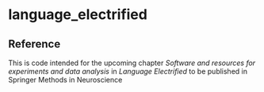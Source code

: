 # language_electrified

## Reference
This is code intended for the upcoming chapter _Software and resources for experiments and data analysis_ in _Language Electrified_ to be published in Springer Methods in Neuroscience

